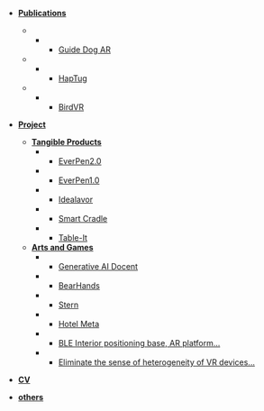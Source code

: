 - [**Publications**](README.md#publications)
  
  - - - [Guide Dog AR](GuideDogAR.md)
  - - - [HapTug](HapTug.md)
  - - - [BirdVR](BirdVR.md)

- [**Project**](README.md#Project)
  
  - [**Tangible Products**](README.md#tangible-products)
    - - [EverPen2.0](everpen2.md)
    - - [EverPen1.0](everpen1.md)
    - - [Idealavor](Idealavor.md)
    - - [Smart Cradle](cradle.md)
    - - [Table-It](table-it.md)
  - [**Arts and Games**](README.md#arts-and-games)
    - - [Generative AI Docent](MMCA.md) 
    - - [BearHands](BearHands.md)
    - - [Stern](Stern.md)
    - - [Hotel Meta](HotelMeta.md)
    - - [BLE Interior positioning base, AR platform...](BLE.md)
    - - [Eliminate the sense of heterogeneity of VR devices...](vrfilms.md)

- [**CV**](README.md#cv)

- [**others**](README.md#others)
